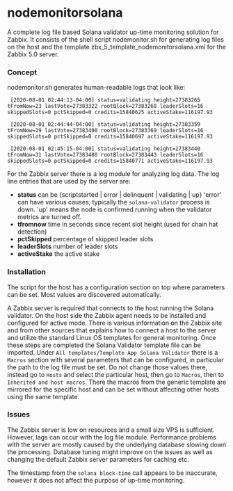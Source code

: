 # nodemonitorsolana
A complete log file based Solana validator up-time monitoring solution for Zabbix. It consists of the shell script nodemonitor.sh for generating log files on the host and the template zbx_5_template_nodemonitorsolana.xml for the Zabbix 5.0 server.

### Concept

nodemonitor.sh generates human-readable logs that look like:

`
[2020-08-01 02:44:13-04:00] status=validating height=27383265 tFromNow=23 lastVote=27383322 rootBlock=27383268 leaderSlots=16 skippedSlots=0 pctSkipped=0 credits=15840625 activeStake=116197.93`
 
`
[2020-08-01 02:44:44-04:00] status=validating height=27383359 tFromNow=29 lastVote=27383400 rootBlock=27383369 leaderSlots=16 skippedSlots=0 pctSkipped=0 credits=15840697 activeStake=116197.93`
 
`
[2020-08-01 02:45:15-04:00] status=validating height=27383440 tFromNow=31 lastVote=27383480 rootBlock=27383443 leaderSlots=16 skippedSlots=0 pctSkipped=0 credits=15840771 activeStake=116197.93`

For the Zabbix server there is a log module for analyzing log data. The log line entries that are used by the server are:

* **status** can be {scriptstarted | error | delinquent | validating | up} 'error' can have various causes, typically the `solana-validator` process is down. 'up' means the node is confirmed running when the validator metrics are turned off.
* **tfromnow** time in seconds since recent slot height (used for chain hat detection)
* **pctSkipped** percentage of skipped leader slots
* **leaderSlots** number of leader slots
* **activeStake** the active stake

### Installation

The script for the host has a configuration section on top where parameters can be set. Most values are discovered automatically.

A Zabbix server is required that connects to the host running the Solana validator. On the host side the Zabbix agent needs to be installed and configured for active mode. There is various information on the Zabbix site and from other sources that explains how to connect a host to the server and utilize the standard Linux OS templates for general monitoring. Once these steps are completed the Solana Validator template file can be imported. Under `All templates/Template App Solana Validator` there is a `Macros` section with several parameters that can be configured, in particular the path to the log file must be set. Do not change those values there, instead go to `Hosts` and select the particular host, then go to `Macros`, then to `Inherited and host macros`. There the macros from the generic template are mirrored for the specific host and can be set without affecting other hosts using the same template.


### Issues

The Zabbix server is low on resources and a small size VPS is sufficient. However, lags can occur with the log file module. Performance problems with the server are mostly caused by the underlying database slowing down the processing. Database tuning might improve on the issues as well as changing the default Zabbix server parameters for caching etc.

The timestamp from the `solana block-time` call appears to be inaccurate, however it does not affect the purpose of up-time monitoring.
